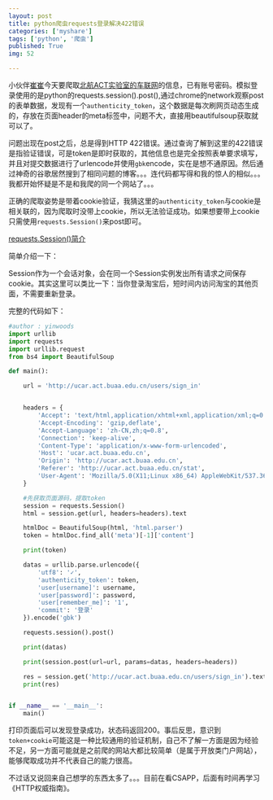 ```yaml
---
layout: post
title: python爬虫requests登录解决422错误
categories: ['myshare']
tags: ['python', '爬虫']
published: True
img: 52

---
```


小伙伴[崔崔](http://blog.csdn.net/cumtcyf)今天要爬取[北航ACT实验室的车联网](http://ucar.act.buaa.edu.cn/users/sign_in)的信息，已有账号密码。模拟登录使用的是python的requests.session().post(),通过chrome的network观察post的表单数据，发现有一个`authenticity_token`，这个数据是每次刷网页动态生成的，存放在页面header的meta标签中，问题不大，直接用beautifulsoup获取就可以了。

问题出现在post之后，总是得到HTTP 422错误。通过查询了解到这里的422错误是指验证错误，可是token是即时获取的，其他信息也是完全按照表单要求填写，并且对提交数据进行了urlencode并使用`gbk`encode，实在是想不通原因。然后通过神奇的谷歌居然搜到了相同问题的博客。。。连代码都写得和我的惊人的相似。。。我都开始怀疑是不是和我爬的同一个网站了。。。

正确的爬取姿势是带着cookie验证，我猜这里的`authenticity_token`与cookie是相关联的，因为爬取时没带上cookie，所以无法验证成功。如果想要带上cookie只需使用`requests.Session()`来post即可。

[requests.Session()简介](http://docs.python-requests.org/zh_CN/latest/user/advanced.html#advanced)

简单介绍一下：

Session作为一个会话对象，会在同一个Session实例发出所有请求之间保存cookie。其实这里可以类比一下：当你登录淘宝后，短时间内访问淘宝的其他页面，不需要重新登录。

完整的代码如下：

```python
#author : yinwoods
import urllib
import requests
import urllib.request
from bs4 import BeautifulSoup

def main():

    url = 'http://ucar.act.buaa.edu.cn/users/sign_in'


    headers = {
        'Accept': 'text/html,application/xhtml+xml,application/xml;q=0.9,image/webp,*/*;q=0.8',
        'Accept-Encoding': 'gzip,deflate',
        'Accept-Language': 'zh-CN,zh;q=0.8',
        'Connection': 'keep-alive',
        'Content-Type': 'application/x-www-form-urlencoded',
        'Host': 'ucar.act.buaa.edu.cn',
        'Origin': 'http://ucar.act.buaa.edu.cn',
        'Referer': 'http://ucar.act.buaa.edu.cn/stat',
        'User-Agent': 'Mozilla/5.0(X11;Linux x86_64) AppleWebKit/537.36(KHTML, like Gecko) Ubuntu Chromium/51.0.2704.79 Chrome/51.0.2704.79 Safari / 537.36'
    }

    #先获取页面源码，提取token
    session = requests.Session()
    html = session.get(url, headers=headers).text

    htmlDoc = BeautifulSoup(html, 'html.parser')
    token = htmlDoc.find_all('meta')[-1]['content']

    print(token)

    datas = urllib.parse.urlencode({
        'utf8': '✓',
        'authenticity_token': token,
        'user[username]': username,
        'user[password]': password,
        'user[remember_me]': '1',
        'commit': '登录'
    }).encode('gbk')

    requests.session().post()

    print(datas)

    print(session.post(url=url, params=datas, headers=headers))

    res = session.get('http://ucar.act.buaa.edu.cn/users/sign_in').text
    print(res)


if __name__ == '__main__':
    main()

```

打印页面后可以发现登录成功，状态码返回200。事后反思，意识到`token+cookie`可能这是一种比较通用的验证机制，自己不了解一方面是因为经验不足，另一方面可能就是之前爬的网站大都比较简单（是属于开放类门户网站），能够爬取成功并不代表自己的能力很高。

不过话又说回来自己想学的东西太多了。。。目前在看CSAPP，后面有时间再学习《HTTP权威指南》。